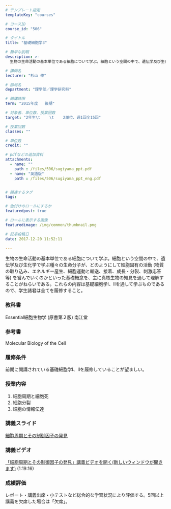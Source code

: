 ```yaml
---
# テンプレート指定
templateKey: "courses"

# コースID
course_id: "506"

# タイトル
title: "基礎細胞学3"

# 簡単な説明
description: >-
  生物の生命活動の基本単位である細胞について学ぶ。細胞という空間の中で、遺伝学及び生化学で学ぶ種々の生命分子が、どのようにして細胞固有の活動 (物質の取り込み、エネルギー産生、細胞運動と輸送、接着、成長...

# 講師名
lecturer: "杉山 伸"

# 部局名
department: "理学部／理学研究科"

# 開講時限
term: "2015年度	後期"

# 対象者、単位数、授業回数
target: "2年生\t    \t    2単位、週1回全15回"

# 授業回数
classes: ""

# 単位数
credit: ""

# pdfなどの追加資料
attachments: 
  - name: "" 
    path : /files/506/sugiyama_ppt.pdf
  - name: "英語版" 
    path : /files/506/sugiyama_ppt_eng.pdf


# 関連するタグ
tags:

# 色付けのロールにするか
featuredpost: true

# ロールに表示する画像
featuredimage: /img/common/thumbnail.png

# 記事投稿日
date: 2017-12-20 11:52:11

---
```

生物の生命活動の基本単位である細胞について学ぶ。細胞という空間の中で、遺伝学及び生化学で学ぶ種々の生命分子が、どのようにして細胞固有の活動 (物質の取り込み、エネルギー産生、細胞運動と輸送、接着、成長・分裂、刺激応答等) を営んでいくのかといった基礎概念を、主に真核生物の知見を通して理解することがねらいである。これらの内容は基礎細胞学Ⅰ、Ⅱを通して学ぶものであるので、学生諸君は全てを履修すること。


### 教科書

Essential細胞生物学 (原書第２版) 南江堂

### 参考書

Molecular Biology of the Cell

### 履修条件

前期に開講されている基礎細胞学Ⅰ、Ⅱを履修していることが望ましい。

### 授業内容

  1. 細胞周期と細胞死
  2. 細胞分裂
  3. 細胞の情報伝達

### 講義スライド


[細胞周期とその制御因子の発見](/files/506/sugiyama_ppt.pdf) 

### 講義ビデオ

[「細胞周期とその制御因子の発見」講義ビデオを開く(新しいウィンドウが開きます)](http://nuvideo.media.nagoya-u.ac.jp/embed/db988501f78b3275d3e4ae6e57666b6558ec032a) (1:19:16)

### 成績評価

レポート・講義出席・小テストなど総合的な学習状況により評価する。5回以上講義を欠席した場合は「欠席」。
